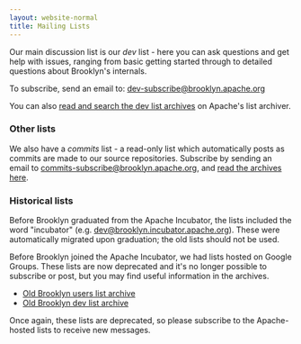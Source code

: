 ```yaml
---
layout: website-normal
title: Mailing Lists
---
```


Our main discussion list is our *dev* list - here you can ask questions and get
help with issues, ranging from basic getting started through to detailed
questions about Brooklyn's internals.

To subscribe, send an email to:
[dev-subscribe@brooklyn.apache.org](mailto:dev-subscribe@brooklyn.apache.org)

You can also [read and search the dev list
archives](https://mail-archives.apache.org/mod_mbox/brooklyn-dev/) on
Apache's list archiver.


### Other lists

We also have a *commits* list - a read-only list which automatically posts as
commits are made to our source repositories. Subscribe by sending an email to
[commits-subscribe@brooklyn.apache.org](mailto:commits-subscribe@brooklyn.apache.org),
and [read the archives here](https://mail-archives.apache.org/mod_mbox/brooklyn-commits/).


### Historical lists

Before Brooklyn graduated from the Apache Incubator, the lists included the word
"incubator" (e.g. dev@brooklyn.incubator.apache.org). These were automatically
migrated upon graduation; the old lists should not be used.

Before Brooklyn joined the Apache Incubator, we had lists hosted on Google
Groups. These lists are now deprecated and it's no longer possible to subscribe
or post, but you may find useful information in the archives.

- [Old Brooklyn users list archive](https://groups.google.com/forum/#!forum/brooklyn-dev)
- [Old Brooklyn dev list archive](https://groups.google.com/forum/#!forum/brooklyn-dev)

Once again, these lists are deprecated, so please subscribe to the Apache-hosted
lists to receive new messages.
